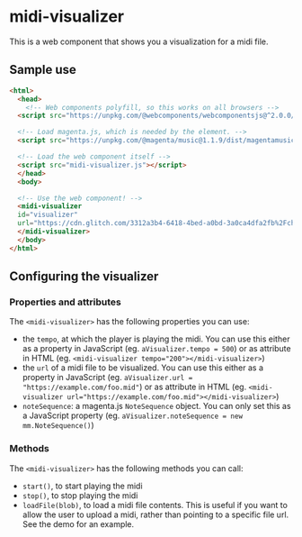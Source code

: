 midi-visualizer
=================

This is a web component that shows you a visualization for a midi file.

## Sample use

```html
<html>
  <head>
    <!-- Web components polyfill, so this works on all browsers -->
  <script src="https://unpkg.com/@webcomponents/webcomponentsjs@^2.0.0/webcomponents-loader.js"></script>

  <!-- Load magenta.js, which is needed by the element. -->
  <script src="https://unpkg.com/@magenta/music@1.1.9/dist/magentamusic.js"></script>

  <!-- Load the web component itself -->
  <script src="midi-visualizer.js"></script>
  </head>
  <body>

  <!-- Use the web component! -->
  <midi-visualizer
  id="visualizer"
  url="https://cdn.glitch.com/3312a3b4-6418-4bed-a0bd-3a0ca4dfa2fb%2Fchopin.mid?1534369337985">
  </midi-visualizer>
  </body>
</html>
```

## Configuring the visualizer

### Properties and attributes
The `<midi-visualizer>` has the following properties you can use:

-  the `tempo`, at which the player is playing the midi. You can use this either as a property in JavaScript (eg. `aVisualizer.tempo = 500`) or as attribute in HTML (eg. `<midi-visualizer tempo="200"></midi-visualizer>`)
- the `url` of a midi file to be visualized. You can use this either as a property in JavaScript (eg. `aVisualizer.url = "https://example.com/foo.mid"`) or as attribute in HTML (eg. `<midi-visualizer url="https://example.com/foo.mid"></midi-visualizer>`)
- `noteSequence`: a magenta.js `NoteSequence` object. You can only set this as a JavaScript property (eg. `aVisualizer.noteSequence = new mm.NoteSequence()`)

### Methods
The `<midi-visualizer>` has the following methods you can call:
- `start()`, to start playing the midi
- `stop()`, to stop playing the midi
- `loadFile(blob)`, to load a midi file contents. This is useful if you want to allow
the user to upload a midi, rather than pointing to a specific file url. See the demo for an example.
